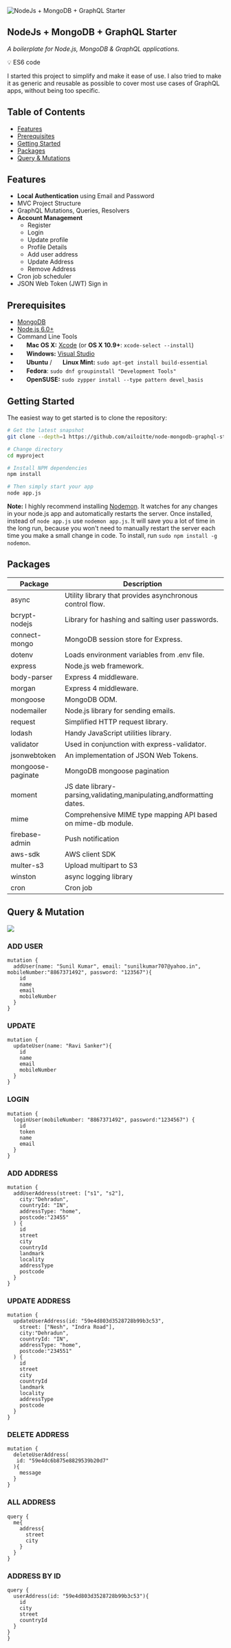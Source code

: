 
![NodeJs + MongoDB + GraphQL Starter](https://raw.githubusercontent.com/ailoitte/node-mongodb-graphql-starter/master/public/node%2BmongoDB%2BGraphQL.png)


NodeJs + MongoDB + GraphQL Starter
----------------------------------
_A boilerplate for Node.js, MongoDB & GraphQL applications._

:bulb: ES6 code

I started this project to simplify and make it ease of use. I also tried to make it as generic and reusable as possible to cover most use cases of GraphQL apps, without being too specific. 


Table of Contents
-----------------
- [Features](#features)
- [Prerequisites](#prerequisites)
- [Getting Started](#getting-started)
- [Packages](#packages)
- [Query & Mutations](#query-mutation)

Features
--------

- **Local Authentication** using Email and Password
- MVC Project Structure
- GraphQL Mutations, Queries, Resolvers
- **Account Management**
     - Register
     - Login
     - Update profile
     - Profile Details
     - Add user address
     - Update Address
     - Remove Address
- Cron job scheduler
- JSON Web Token (JWT) Sign in


Prerequisites
-------------

- [MongoDB](https://www.mongodb.org/downloads)
- [Node.js 6.0+](http://nodejs.org)
- Command Line Tools
 - <img src="http://deluge-torrent.org/images/apple-logo.gif" height="17">&nbsp;**Mac OS X:** [Xcode](https://itunes.apple.com/us/app/xcode/id497799835?mt=12) (or **OS X 10.9+**: `xcode-select --install`)
 - <img src="http://dc942d419843af05523b-ff74ae13537a01be6cfec5927837dcfe.r14.cf1.rackcdn.com/wp-content/uploads/windows-8-50x50.jpg" height="17">&nbsp;**Windows:** [Visual Studio](https://www.visualstudio.com/products/visual-studio-community-vs)
 - <img src="https://lh5.googleusercontent.com/-2YS1ceHWyys/AAAAAAAAAAI/AAAAAAAAAAc/0LCb_tsTvmU/s46-c-k/photo.jpg" height="17">&nbsp;**Ubuntu** / <img src="https://upload.wikimedia.org/wikipedia/commons/3/3f/Logo_Linux_Mint.png" height="17">&nbsp;**Linux Mint:** `sudo apt-get install build-essential`
 - <img src="http://i1-news.softpedia-static.com/images/extra/LINUX/small/slw218news1.png" height="17">&nbsp;**Fedora**: `sudo dnf groupinstall "Development Tools"`
 - <img src="https://en.opensuse.org/images/b/be/Logo-geeko_head.png" height="17">&nbsp;**OpenSUSE:** `sudo zypper install --type pattern devel_basis`

Getting Started
---------------

The easiest way to get started is to clone the repository:

```bash
# Get the latest snapshot
git clone --depth=1 https://github.com/ailoitte/node-mongodb-graphql-starter.git myproject

# Change directory
cd myproject

# Install NPM dependencies
npm install

# Then simply start your app
node app.js
```

**Note:** I highly recommend installing [Nodemon](https://github.com/remy/nodemon).
It watches for any changes in your  node.js app and automatically restarts the
server. Once installed, instead of `node app.js` use `nodemon app.js`. It will
save you a lot of time in the long run, because you won't need to manually
restart the server each time you make a small change in code. To install, run
`sudo npm install -g nodemon`.

Packages
--------

| Package                         | Description                                                           |
| ------------------------------- | --------------------------------------------------------------------- |
| async                           | Utility library that provides asynchronous control flow.              |
| bcrypt-nodejs                   | Library for hashing and salting user passwords.                       |
| connect-mongo                   | MongoDB session store for Express.                                    |
| dotenv                          | Loads environment variables from .env file.                           |
| express                         | Node.js web framework.                                                |
| body-parser                     | Express 4 middleware.                                                 |
| morgan                          | Express 4 middleware.                                                 |
| mongoose                        | MongoDB ODM.                                                          |
| nodemailer                      | Node.js library for sending emails.                                   |
| request                         | Simplified HTTP request library.                                      |
| lodash                          | Handy JavaScript utilities library.                                   |
| validator                       | Used in conjunction with express-validator.                           |                                        
| jsonwebtoken                    | An implementation of JSON Web Tokens.                                 |                                        
| mongoose-paginate               | MongoDB mongoose pagination                                           |                                        
| moment                          | JS date library- parsing,validating,manipulating,andformatting dates. |
| mime                            | Comprehensive MIME type mapping API based on mime-db module.          |
| firebase-admin                  | Push notification                                                     |
| aws-sdk                         | AWS client SDK                                                        |
| multer-s3                       | Upload multipart to S3                                                |
| winston                         | async logging library                                                 |
| cron                            | Cron job                                                              |



Query & Mutation
----------------

![](https://raw.githubusercontent.com/ailoitte/node-mongodb-graphql-starter/master/public/graphiql.png)


### ADD USER

```
mutation {
  addUser(name: "Sunil Kumar", email: "sunilkumar707@yahoo.in", mobileNumber:"8867371492", password: "123567"){
    id
    name
    email
    mobileNumber
  }
}
```

### UPDATE

```
mutation {
  updateUser(name: "Ravi Sanker"){
    id
    name
    email
    mobileNumber
  }
}
```

### LOGIN

```
mutation {
  loginUser(mobileNumber: "8867371492", password:"1234567") {
    id
    token
    name
    email
  }
}
```

### ADD ADDRESS

```
mutation {
  addUserAddress(street: ["s1", "s2"], 
    city:"Dehradun", 
    countryId: "IN", 
    addressType: "home",
    postcode:"23455"
  ) {
    id
    street
    city
    countryId
    landmark
    locality
    addressType
    postcode
  }
}
```

### UPDATE ADDRESS

```
mutation {
  updateUserAddress(id: "59e4d803d3528728b99b3c53",
    street: ["Nesh", "Indra Road"], 
    city:"Dehradun", 
    countryId: "IN", 
    addressType: "home",
    postcode:"234551"
  ) {
    id
    street
    city
    countryId
    landmark
    locality
    addressType
    postcode
  }
}
```

### DELETE ADDRESS

```
mutation {
  deleteUserAddress(
   id: "59e4dc6b875e8829539b20d7"
  ){
    message
  }
}
```

### ALL ADDRESS

```
query {
  me{
    address{
      street
      city
    }
  }
}
```


### ADDRESS BY ID

```
query {
  userAddress(id: "59e4d803d3528728b99b3c53"){
    id
    city
    street
    countryId
  }
}
}
```